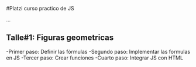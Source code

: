 #Platzi curso practico de JS

...

## Talle#1: Figuras geometricas

-Primer paso: Definir las fórmulas
-Segundo paso: Implementar las formulas en JS
-Tercer paso: Crear funciones
-Cuarto paso: Integrar JS con HTML
